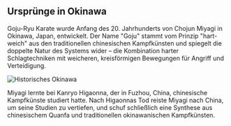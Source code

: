 ## Ursprünge in Okinawa

Goju-Ryu Karate wurde Anfang des 20. Jahrhunderts von Chojun Miyagi in Okinawa, Japan, entwickelt. Der Name "Goju" stammt vom Prinzip "hart-weich" aus den traditionellen chinesischen Kampfkünsten und spiegelt die doppelte Natur des Systems wider – die Kombination harter Schlagtechniken mit weicheren, kreisförmigen Bewegungen für Angriff und Verteidigung.

![Historisches Okinawa](https://images.unsplash.com/photo-1599232288126-22253d9ba3e2?q=80&w=1964&auto=format&fit=crop)

Miyagi lernte bei Kanryo Higaonna, der in Fuzhou, China, chinesische Kampfkünste studiert hatte. Nach Higaonnas Tod reiste Miyagi nach China, um seine Studien zu vertiefen, und schuf schließlich eine Synthese aus chinesischem Quanfa und traditionellen okinawanischen Kampfkünsten. 